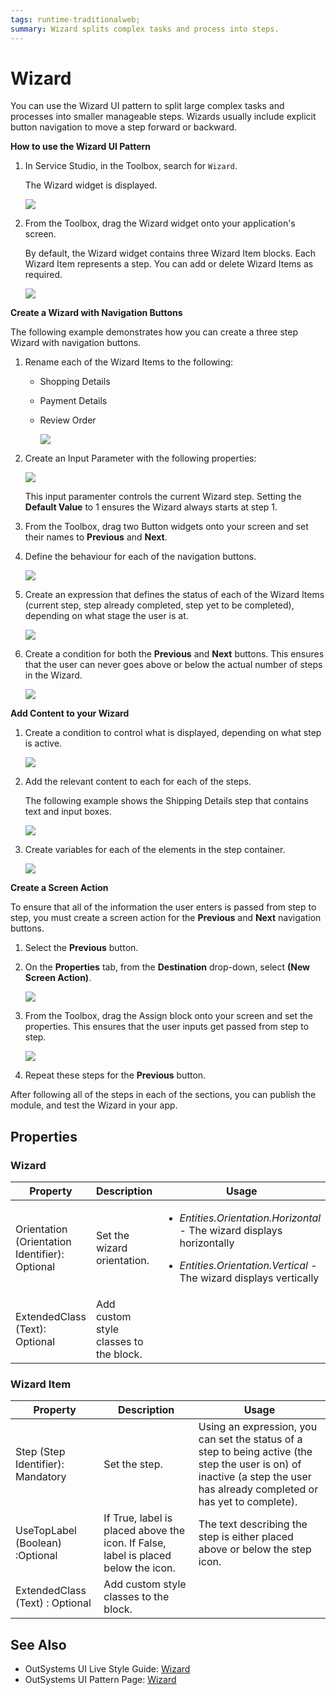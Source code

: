 ```yaml
---
tags: runtime-traditionalweb; 
summary: Wizard splits complex tasks and process into steps.
---
```


# Wizard 

You can use the Wizard UI pattern to split large complex tasks and processes into smaller manageable steps. Wizards usually include explicit button navigation to move a step forward or backward. 

**How to use the Wizard UI Pattern**

1. In Service Studio, in the Toolbox, search for `Wizard`. 

    The Wizard widget is displayed.
    
     ![](<images/wizard-image-23.png>)

1. From the Toolbox, drag the Wizard widget onto your application's screen.

    By default, the Wizard widget contains three Wizard Item blocks. Each Wizard Item represents a step. You can add or delete Wizard Items as required.

    ![](<images/wizard-image-1.png>)

**Create a Wizard with Navigation Buttons**

The following example demonstrates how you can create a three step Wizard with navigation buttons.

1. Rename each of the Wizard Items to the following: 
    * Shopping Details
    * Payment Details
    * Review Order

        ![](images/wizard-image-14.png)

1. Create an Input Parameter with the following properties:
    
    ![](images/wizard-image-13.png)
 
    This input paramenter controls the current Wizard step. 
    Setting the **Default Value** to 1 ensures the Wizard always starts at step 1.

1. From the Toolbox, drag two Button widgets onto your screen and set their names to **Previous** and **Next**.

1. Define the behaviour for each of the navigation buttons. 

      ![](images/wizard-image-15.png)

1. Create an expression that defines the status of each of the Wizard Items (current step, step already completed, step yet to be completed), depending on what stage the user is at.

    ![](images/wizard-image-16.png)

1. Create a condition for both the **Previous** and **Next** buttons. This ensures that the user can never goes above or below the actual number of steps in the Wizard.

    ![](images/wizard-image-17.png)

**Add Content to your Wizard**

1. Create a condition to control what is displayed, depending on what step is active.
    
    ![](images/wizard-image-19.png)

1. Add the relevant content to each for each of the steps.

     The following example shows the Shipping Details step that contains text and input boxes.

      ![](images/wizard-image-18.png)

1. Create variables for each of the elements in the step container. 
    
    ![](images/wizard-image-20.png)

**Create a Screen Action**

To ensure that all of the information the user enters is passed from step to step, you must create a screen action for the **Previous** and **Next** navigation buttons.

1. Select the **Previous** button.
1. On the **Properties** tab, from the **Destination** drop-down, select **(New Screen Action)**.

    ![](images/wizard-image-22.png)

1. From the Toolbox, drag the Assign block onto your screen and set the properties. This ensures that the user inputs get passed from step to step.

    ![](images/wizard-image-21.png)

1. Repeat these steps for the **Previous** button.

After following all of the steps in each of the sections, you can publish the module, and test the Wizard in your app.

## Properties

### Wizard

| **Property** |  **Description** |  **Usage** | 
|---|---|---|
| Orientation (Orientation Identifier): Optional  |  Set the wizard orientation. |<ul><li>_Entities.Orientation.Horizontal_ - The wizard displays horizontally </li></ul> <ul><li>_Entities.Orientation.Vertical_ - The wizard displays vertically</ul></li>
| ExtendedClass (Text): Optional  |  Add custom style classes to the block. | 

### Wizard Item

| **Property** |  **Description** |  **Usage** | 
|---|---|---|
| Step (Step Identifier): Mandatory | Set the step. | Using an expression, you can set the status of a step to being active (the step the user is on) of inactive (a step the user has already completed or has yet to complete).
| UseTopLabel (Boolean) :Optional  |  If True, label is placed above the icon. If False, label is placed below the icon. | The text describing the step is either placed above or below the step icon.| 
| ExtendedClass (Text) : Optional |  Add custom style classes to the block. | 
  

## See Also

* OutSystems UI Live Style Guide: [Wizard](https://outsystemsui.outsystems.com/WebStyleGuidePreview/Wizard.aspx)
* OutSystems UI Pattern Page: [Wizard](https://outsystemsui.outsystems.com/OutSystemsUIWebsite/PatternDetail?PatternId=82)


